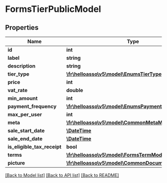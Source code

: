 # FormsTierPublicModel

## Properties
Name | Type | Description | Notes
------------ | ------------- | ------------- | -------------
**id** | **int** |  | [optional] 
**label** | **string** |  | [optional] 
**description** | **string** |  | [optional] 
**tier_type** | [**\fr\helloasso\v5\model\EnumsTierType**](EnumsTierType.md) |  | [optional] 
**price** | **int** |  | [optional] 
**vat_rate** | **double** |  | [optional] 
**min_amount** | **int** |  | [optional] 
**payment_frequency** | [**\fr\helloasso\v5\model\EnumsPaymentFrequencyType**](EnumsPaymentFrequencyType.md) |  | [optional] 
**max_per_user** | **int** |  | [optional] 
**meta** | [**\fr\helloasso\v5\model\CommonMetaModel**](CommonMetaModel.md) |  | [optional] 
**sale_start_date** | [**\DateTime**](\DateTime.md) |  | [optional] 
**sale_end_date** | [**\DateTime**](\DateTime.md) |  | [optional] 
**is_eligible_tax_receipt** | **bool** |  | [optional] 
**terms** | [**\fr\helloasso\v5\model\FormsTermModel[]**](FormsTermModel.md) |  | [optional] 
**picture** | [**\fr\helloasso\v5\model\CommonDocumentModel**](CommonDocumentModel.md) |  | [optional] 

[[Back to Model list]](../README.md#documentation-for-models) [[Back to API list]](../README.md#documentation-for-api-endpoints) [[Back to README]](../README.md)



